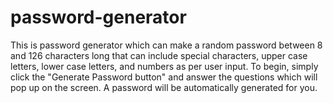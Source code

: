 # password-generator
This is password generator which can make a random password between 8 and 126 characters long that can include special characters, upper case letters, lower case letters, and numbers as per user input.
To begin, simply click the "Generate Password button" and answer the questions which will pop up on the screen.  A password will be automatically generated for you.
